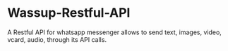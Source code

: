 # Wassup-Restful-API
A Restful API for whatsapp messenger allows to send text, images, video, vcard, audio, through its API calls.
